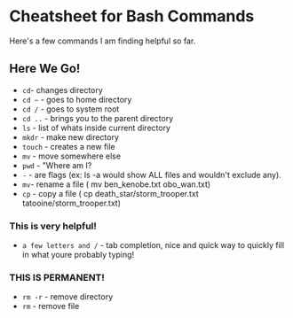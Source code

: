 # Cheatsheet for Bash Commands
Here's a few commands I am finding helpful so far.

## Here We Go!
- `cd`- changes directory
- `cd ~` - goes to home directory
- `cd /` - goes to system root
- `cd ..` - brings you to the parent directory
- `ls` - list of whats inside current directory
- `mkdr` - make new directory
- `touch` - creates a new file
- `mv` - move somewhere else
- `pwd` - "Where am I?
- `-` - are flags  (ex: ls -a would show ALL files and wouldn't exclude any).
- `mv`- rename a file ( mv ben_kenobe.txt obo_wan.txt)
- `cp` - copy a file ( cp death_star/storm_trooper.txt tatooine/storm_trooper.txt) 
### This is very helpful!
- `a few letters and /` - tab completion, nice and quick way to quickly fill in what youre probably typing!
### THIS IS PERMANENT!
- `rm -r` - remove directory
- `rm` - remove file


